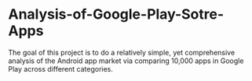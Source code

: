 # Analysis-of-Google-Play-Sotre-Apps
The goal of this project is to do a relatively simple, yet comprehensive analysis of the Android app market via comparing 10,000 apps in Google Play across different categories.
